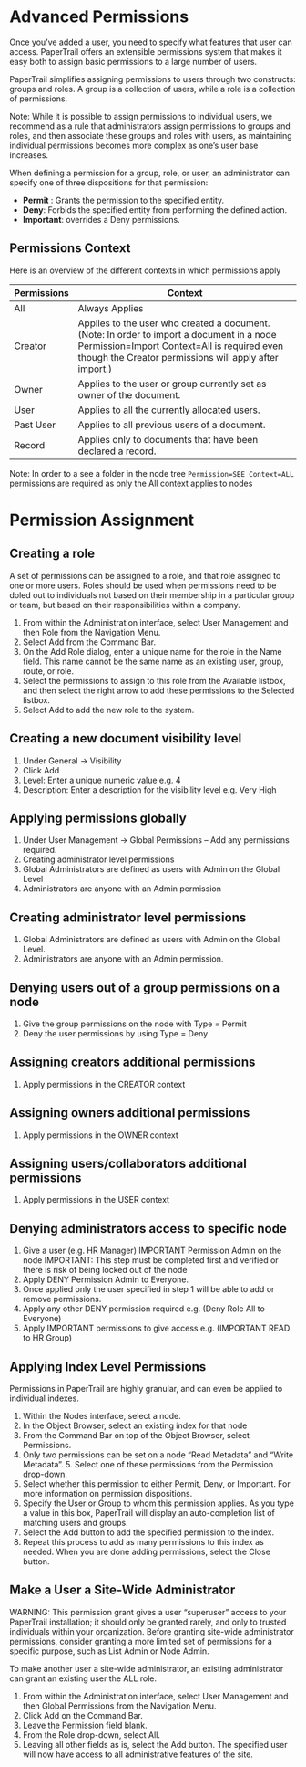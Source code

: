 # Advanced Permissions

Once you’ve added a user, you need to specify what features that user can access. PaperTrail offers an extensible permissions system that makes it easy both to assign basic permissions to a large number of users.

PaperTrail simplifies assigning permissions to users through two constructs: groups and roles. A group is a collection of users, while a role is a collection of permissions.


Note: While it is possible to assign permissions to individual users, we recommend as a rule that administrators assign permissions to groups and roles, and then associate these groups and roles with users, as maintaining individual permissions becomes more complex as one’s user base increases.

When defining a permission for a group, role, or user, an administrator can specify one of three dispositions for that permission:  
-  **Permit** : Grants the permission to the specified entity.  
-  **Deny**: Forbids the specified entity from performing the defined action.  
-  **Important**: overrides a Deny permissions.  

## Permissions Context

Here is an overview of the different contexts in which permissions apply

| Permissions | Context 
| --------- | -------  
| All | Always Applies 
| Creator | Applies to the user who created a document. (Note: In order to import a document in a node Permission=Import Context=All is required even though the Creator permissions will apply after import.)
| Owner | Applies to the user or group currently set as owner of the document.
| User | Applies to all the currently allocated users.
| Past User | Applies to all previous users of a document.
| Record | Applies only to documents that have been declared a record.

Note: In order to a see a folder in the node tree `Permission=SEE Context=ALL` permissions are required as only the All context applies to nodes

# Permission Assignment

## Creating a role

A set of permissions can be assigned to a role, and that role assigned to one or more users. Roles should be used when permissions need to be doled out to individuals not based on their membership in a particular group or team, but based on their responsibilities within a company. 

1.  From within the Administration interface, select User Management and then Role from the Navigation Menu.  
2.  Select Add from the Command Bar.
3.  On the Add Role dialog, enter a unique name for the role in the Name field. This name cannot be the same name as an existing user, group, route, or role. 
4.  Select the permissions to assign to this role from the Available listbox, and then select the right arrow to add these permissions to the Selected listbox.
5.  Select Add to add the new role to the system.


## Creating a new document visibility level
1.  Under General → Visibility
2.  Click Add
3.  Level: Enter a unique numeric value e.g. 4
4.  Description: Enter a description for the visibility level e.g. Very High


## Applying permissions globally
1.  Under User Management -> Global Permissions – Add any permissions required.
2.  Creating administrator level permissions
3.  Global Administrators are defined as users with Admin on the Global Level
4.  Administrators are anyone with an Admin permission

## Creating administrator level permissions

1.  Global Administrators are defined as users with Admin on the Global Level.  
2.  Administrators are anyone with an Admin permission.  

## Denying users out of a group permissions on a node

1.  Give the group permissions on the node with Type = Permit  
2.  Deny the user permissions by using Type = Deny  

## Assigning creators additional permissions

1.  Apply permissions in the CREATOR context

## Assigning owners additional permissions

1.  Apply permissions in the OWNER  context

## Assigning users/collaborators additional permissions
1.  Apply permissions in the USER  context 

## Denying administrators access to specific node

1.  Give a user (e.g. HR Manager) IMPORTANT Permission Admin on the node 
IMPORTANT: This step must be completed first and verified or there is risk of being locked out of the node
2.  Apply DENY Permission Admin to Everyone.  
3.  Once applied only the user specified in step 1 will be able to add or remove permissions.  
4.  Apply any other DENY permission required e.g. (Deny Role All to Everyone)  
5.  Apply IMPORTANT permissions to give  access e.g. (IMPORTANT READ to HR Group)  

## Applying Index Level Permissions

Permissions in PaperTrail are highly granular, and can even be applied to individual indexes.

1.  Within the Nodes interface, select a node.   
2.  In the Object Browser, select an existing index for that node  
3.  From the Command Bar on top of the Object Browser, select Permissions.  
4.  Only two permissions can be set on a node “Read Metadata” and “Write Metadata”.   5.  Select one of these permissions from the Permission drop-down.  
6.  Select whether this permission to either Permit, Deny, or Important. For more information on permission dispositions.  
7.  Specify the User or Group to whom this permission applies. As you type a value in this box, PaperTrail will display an auto-completion list of matching users and groups.  
8.  Select the Add button to add the specified permission to the index.  
9.  Repeat this process to add as many permissions to this index as needed. When you are done adding permissions, select the Close button.  

## Make a User a Site-Wide Administrator

WARNING: This permission grant gives a user “superuser” access to your PaperTrail installation; it should only be granted rarely, and only to trusted individuals within your organization. Before granting site-wide administrator permissions, consider granting a more limited set of permissions for a specific purpose, such as 
List Admin or Node Admin.

To make another user a site-wide administrator, an existing administrator can grant an existing user the ALL role.   
1.  From within the Administration interface, select User Management and then Global Permissions from the Navigation Menu.  
2.  Click Add on the Command Bar.  
3.  Leave the Permission field blank.  
4.  From the Role drop-down, select All.  
5.  Leaving all other fields as is, select the Add button. The specified user will now have access to all administrative features of the site.  


